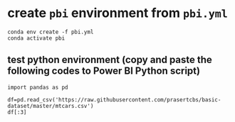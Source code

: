 # create `pbi` environment from `pbi.yml`

```
conda env create -f pbi.yml
conda activate pbi
```

## test python environment (copy and paste the following codes to Power BI Python script)
```
import pandas as pd

df=pd.read_csv('https://raw.githubusercontent.com/prasertcbs/basic-dataset/master/mtcars.csv')
df[:3]
```
